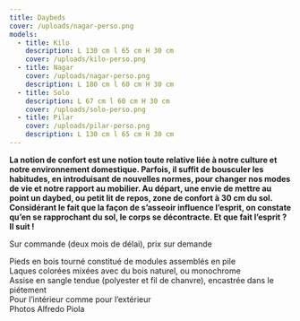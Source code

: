 ```yaml
---
title: Daybeds
cover: /uploads/nagar-perso.png
models:
  - title: Kilo
    description: L 130 cm l 65 cm H 30 cm
    cover: /uploads/kilo-perso.png
  - title: Nagar
    cover: /uploads/nagar-perso.png
    description: L 180 cm l 60 cm H 30 cm
  - title: Solo
    description: L 67 cm l 60 cm H 30 cm
    cover: /uploads/solo-perso.png
  - title: Pilar
    cover: /uploads/pilar-perso.png
    description: L 130 cm l 65 cm H 30 cm
---
```


**La notion de confort est une notion toute relative liée à notre culture et notre environnement domestique. Parfois, il suffit de bousculer les habitudes, en introduisant de nouvelles normes, pour changer nos modes de vie et notre rapport au mobilier. Au départ, une envie de mettre au point un daybed, ou petit lit de repos, zone de confort à 30 cm du sol. Considérant le fait que la façon de s’asseoir influence l’esprit, on constate qu’en se rapprochant du sol, le corps se décontracte. Et que fait l’esprit ? Il suit !**


Sur commande (deux mois de délai), prix sur demande


Pieds en bois tourné constitué de modules assemblés en pile  
Laques colorées mixées avec du bois naturel, ou monochrome  
Assise en sangle tendue (polyester et fil de chanvre), encastrée dans le piétement  
Pour l’intérieur comme pour l’extérieur  
Photos Alfredo Piola
